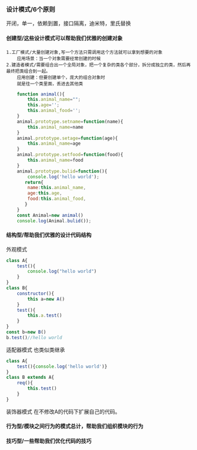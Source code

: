 ### 设计模式/6个原则
开闭，单一，依赖到置，接口隔离，迪米特，里氏替换
#### 创建型/这些设计模式可以帮助我们优雅的创建对象
    1.工厂模式/大量创建对象,写一个方法只需调用这个方法就可以拿到想要的对象
        应用场景：当一个对象需要经常创建的时候
    2.建造者模式/需要组合出一个全局对象，把一个复杂的类各个部分，拆分成独立的类，然后再最终把类组合到一起。
        应用创建：但要创建单个，庞大的组合对象时
        就是往一个类里面，丢进去其他类
```js
    function animal(){
        this.animal_name="";
        this.age='';
        this.animal_food='';
    }
    animal.prototype.setname=function(name){
        this.animal_name=name
    }
    animal.prototype.setage=function(age){
        this.animal_name=age
    }
    animal.prototype.setfood=function(food){
        this.animal_name=food
    }
    animal.prototype.bulid=function(){
        console.log('hello world');
       return{
        name:this.animal_name,
        age:this.age,
        food:this.animal_food,
       } 
    }  
    const Animal=new animal()
    console.log(Animal.bulid());
```
#### 结构型/帮助我们优雅的设计代码结构
外观模式
```js
class A{
    test(){
        console.log("hello world")
    }
}
class B{
    constructor(){
        this a=new A()
    }
    test(){
        this.a.test()
    }
}
const b=new B()
b.test()//hello world
```
适配器模式
    也类似类继承
```js
class A{
    test(){console.log('hello world')}
}
class B extends A{
    req(){
        this.test()
    }
}
```
装饰器模式
    在不修改A的代码下扩展自己的代码。

#### 行为型/模块之间行为的模式总计，帮助我们组织模块的行为
#### 技巧型/一些帮助我们优化代码的技巧